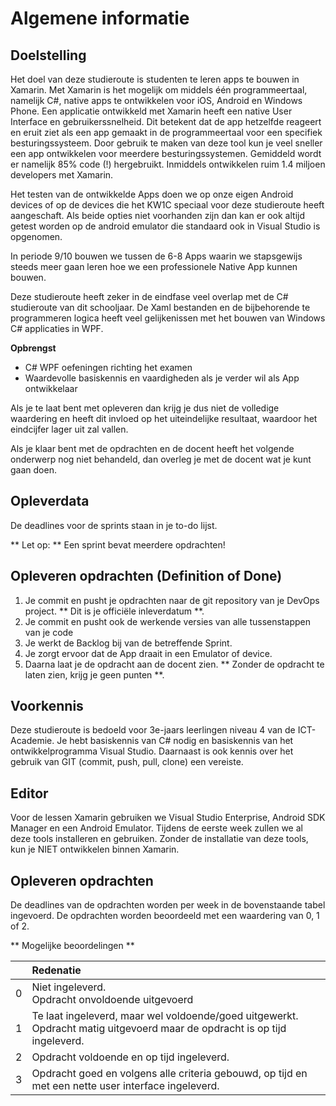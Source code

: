 # Algemene informatie

## Doelstelling
Het doel van deze studieroute is studenten te leren apps te bouwen in Xamarin. Met Xamarin is het mogelijk om middels één programmeertaal, namelijk C#, native apps te ontwikkelen voor iOS, Android en Windows Phone. Een applicatie ontwikkeld met Xamarin heeft een native User Interface en gebruikerssnelheid. Dit betekent dat de app hetzelfde reageert en eruit ziet als een app gemaakt in de programmeertaal voor een specifiek besturingssysteem. Door gebruik te maken van deze tool kun je veel sneller een app ontwikkelen voor meerdere besturingssystemen. Gemiddeld wordt er namelijk 85% code (!) hergebruikt. Inmiddels ontwikkelen ruim 1.4 miljoen developers met Xamarin.

Het testen van de ontwikkelde Apps doen we op onze eigen Android devices of op de devices die het KW1C speciaal voor deze studieroute heeft aangeschaft. Als beide opties niet voorhanden zijn dan kan er ook altijd getest worden op de android emulator die standaard ook in Visual Studio is opgenomen.

In periode 9/10 bouwen we tussen de 6-8 Apps waarin we stapsgewijs steeds meer gaan leren hoe we een professionele Native App kunnen bouwen.

Deze studieroute heeft zeker in de eindfase veel overlap met de C# studieroute van dit schooljaar. De Xaml bestanden en de bijbehorende te programmeren logica heeft veel gelijkenissen met het bouwen van Windows C# applicaties in WPF.

__Opbrengst__

- C# WPF oefeningen richting het examen
- Waardevolle basiskennis en vaardigheden als je verder wil als App ontwikkelaar

Als je te laat bent met opleveren dan krijg je dus niet de volledige waardering en heeft dit invloed op het uiteindelijke resultaat, waardoor het eindcijfer lager uit zal vallen.

Als je klaar bent met de opdrachten en de docent heeft het volgende onderwerp nog niet behandeld, dan overleg je met de docent wat je kunt gaan doen.

## Opleverdata

De deadlines voor de sprints staan in je to-do lijst.

** Let op: ** Een sprint bevat meerdere opdrachten!
<br>


## Opleveren opdrachten (Definition of Done)
1. Je commit en pusht je opdrachten naar de git repository van je DevOps project. ** Dit is je officiële inleverdatum **.
2. Je commit en pusht ook de werkende versies van alle tussenstappen van je code
2. Je werkt de Backlog bij van de betreffende Sprint.
3. Je zorgt ervoor dat de App draait in een Emulator of device.
4. Daarna laat je de opdracht aan de docent zien. ** Zonder de opdracht te laten zien, krijg je geen punten **.


## Voorkennis
Deze studieroute is bedoeld voor 3e-jaars leerlingen niveau 4 van de ICT-Academie. Je hebt basiskennis van C# nodig en basiskennis van het ontwikkelprogramma Visual Studio. Daarnaast is ook kennis over het gebruik van GIT (commit, push, pull, clone) een vereiste.


## Editor
Voor de lessen Xamarin gebruiken we Visual Studio Enterprise, Android SDK Manager en een Android Emulator. Tijdens de eerste week zullen we al deze tools installeren en gebruiken. Zonder de installatie van deze tools, kun je NIET ontwikkelen binnen Xamarin.


## Opleveren opdrachten
De deadlines van de opdrachten worden per week in de bovenstaande tabel ingevoerd. 
De opdrachten worden beoordeeld met een waardering van 0, 1 of 2.

** Mogelijke beoordelingen **
<table>
<thead>
<tr>
<th></th>
<th align="left">Redenatie</th>
</tr>
</thead>
<tbody>
<tr>
<td>0</td>
<td align="left">Niet ingeleverd.    <br>Opdracht onvoldoende uitgevoerd</td>
</tr>
<tr>
<td>1</td>
<td align="left">Te laat ingeleverd, maar wel voldoende/goed uitgewerkt.<br>Opdracht matig uitgevoerd maar de opdracht is op tijd ingeleverd.</td>
</tr>
<tr>
<td>2</td>
<td align="left">Opdracht voldoende en op tijd ingeleverd.</td>
</tr>
<tr>
<td>3</td>
<td align="left">Opdracht goed en volgens alle criteria gebouwd, op tijd en met een nette user interface ingeleverd.</td>
</tr>
</tbody>
</table>





